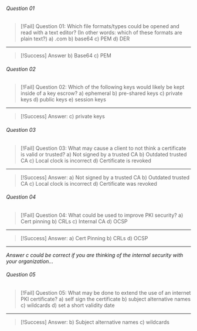 ###### Question 01 
>[!Fail] Question 01: Which file formats/types could be opened and read with a text editor? (In other words: which of these formats are plain text?)
>	a) .com 
>	b) base64
>	c) PEM
>	d) DER
---
>[!Success] Answer 
> 	b) Base64
> 	c) PEM
> 	
###### Question 02 
>[!Fail] Question 02: Which of the following keys would likely be kept inside of a key escrow?
>	a) ephemeral 
>	b) pre-shared keys 
>	c) private keys 
>	d) public keys 
>	e) session keys 
---
>[!Success] Answer: 
>c) private keys 
###### Question 03
>[!Fail] Question 03: What may cause a client to not think a certificate is valid or trusted?
>	a) Not signed by a trusted CA 
>	b) Outdated trusted CA 
>	c) Local clock is incorrect 
>	d) Certificate is revoked
---
>[!Success] Answer: 
>	a) Not signed by a trusted CA 
>	b) Outdated trusted CA 
>	c) Local clock is incorrect 
>	d) Certificate was revoked 
###### Question 04
>[!Fail] Question 04: What could be used to improve PKI security?
>a) Cert pinning 
>b) CRLs 
>c) Internal CA 
>d) OCSP 
>
---
>[!Success] Answer: 
>a) Cert Pinning 
>b) CRLs 
>d) OCSP
---
*Answer c could be correct if you are thinking of the internal security with your organization...*
###### Question 05
>[!Fail] Question 05: What may be done to extend the use of an internet PKI certificate?
>	a) self sign the certificate 
>	b) subject alternative names 
>	c) wildcards 
>	d) set a short validity date 
---
>[!Success] Answer: 
>	b) Subject alternative names 
>	c) wildcards 










